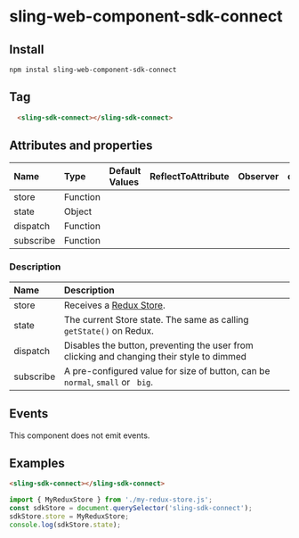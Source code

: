 # sling-web-component-sdk-connect    

## Install      

```
npm instal sling-web-component-sdk-connect
```
 
 ## Tag
 
```HTML   
  <sling-sdk-connect></sling-sdk-connect>
```

 ## Attributes and properties   
        
|Name|Type|Default Values|ReflectToAttribute|Observer|callSdk|    
|:--|:--|:--|:--:|:--|:--:|     
|store|Function|||     
|state|Object|||        
|dispatch|Function|||        
|subscribe|Function|||

### Description   
|Name|Description| 
|:---|:---|
|store|Receives a [Redux Store](https://redux.js.org/api/store).|
|state|The current Store state. The same as calling `getState()` on Redux.|
|dispatch|Disables the button, preventing the user from clicking and changing their style to dimmed|
|subscribe|A pre-configured value for size of button, can be `normal`, `small` or ` big`.|

## Events

This component does not emit events.

## Examples

```html
<sling-sdk-connect></sling-sdk-connect>
```

```javascript
import { MyReduxStore } from './my-redux-store.js';
const sdkStore = document.querySelector('sling-sdk-connect');
sdkStore.store = MyReduxStore;
console.log(sdkStore.state);
```
